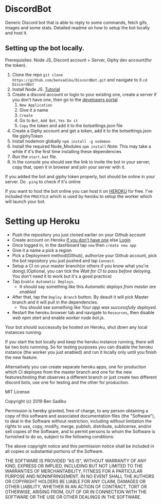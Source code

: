 # DiscordBot
Generic Discord bot that is able to reply to some commands, fetch gifs, images and some stats.
Detailed readme on how to setup the bot locally and host it.

## Setting up the bot locally.

Prerequisites: Node JS, Discord account + Server, Giphy dev account(for the token).

1. Clone the repo ```git clone https://github.com/bensadiku/DiscordBot.git```  and navigate to it.```cd DiscordBot```
2. Install Node JS. [Tutorial]( https://www.guru99.com/download-install-node-js.html)
3. Create a discord account or login to your existing one, create a server if you don't have one, then go to the [ developers portal](https://discordapp.com/developers/applications/ "Discord Developer Portal")
    1. ```New Application```
    2. Give it a name
    3. ```Create```
    4. Go to ```Bot```, ```Add Bot```, ```Yes Do it```
    5. ```Copy``` the token and add it to the botsettings.json file
4. Create a Giphy account and get a token, add it to the botsettings.json file giphyToken
5. Install nodemon globally ```npm install -g nodemon```
6. Install the required Node_Modules ```npm install``` Note: This may take a while if it's the first time installing these dependencies
7. Run the ```start.bat``` file.
8. In the console you should see the link to invite the bot in your server, copy that, open it in browser and join your server with it.


If you added the bot  and giphy token properly, bot should be online in your server. Do ```.ping``` to check if it's online

If you want to host the bot online you can host it on [HEROKU](https://dashboard.heroku.com/ "Heroku Dashboard") for free. I've included the ```PROCFILE``` which is used by heroku to setup the worker which will launch your bot.
# Setting up Heroku 
* Push the repository you just cloned earlier on  your Github account
* Create account on Heroku [if you don't have one](https://signup.heroku.com/ "Sign up Heroku") else [Login](https://id.heroku.com/login "Login Heroku")
* Once logged in, in the dashboard tap ```new``` then ```create new app```
* Give it a name a pick a region
* Pick a Deployment method(Github), authorize your Github account, pick the bot repository you just pushed and tap ```Connect```.
* Setup a CI on your master branch(or others if you know what you're doing).(Optional, you can tick the *Wait for CI to pass before deloying*. You don't need it to work but it's a good practice)
* Tap ```Enable Automatic Deploys```.
  *  It should say something like this *Automatic deploys from master are enabled*
* After that, tap the ```Deploy Branch``` button. By deault it will pick Master branch and it will pull in the dependencies.
  * You should see something like *Your app was successfully deployed.*
* Restart the heroku browser tab and navigate to ```Resources```, then disable *web  npm start* and enable *worker node bot.js*.

Your bot should successully be hosted on Heroku, shut down any local instances running.

If you start the bot locally and keep the heroku instance running, there will be two bots runnning. So for testing purposes you can disable the heroku instance (the worker you just enabled) and run it locally only until you finish the new feature.

Alternatively you can create separate heroku apps, one for production which CI deployes from the master branch and one for the new features/testing that observes a different branch or just create two different discord bots, use one for testing and the other for production.

MIT License

Copyright (c) 2019 Ben Sadiku

Permission is hereby granted, free of charge, to any person obtaining a copy of this software and associated documentation files (the "Software"), to deal in the Software without restriction, including without limitation the rights to use, copy, modify, merge, publish, distribute, sublicense, and/or sell copies of the Software, and to permit persons to whom the Software is furnished to do so, subject to the following conditions:

The above copyright notice and this permission notice shall be included in all copies or substantial portions of the Software.

THE SOFTWARE IS PROVIDED "AS IS", WITHOUT WARRANTY OF ANY KIND, EXPRESS OR IMPLIED, INCLUDING BUT NOT LIMITED TO THE WARRANTIES OF MERCHANTABILITY, FITNESS FOR A PARTICULAR PURPOSE AND NONINFRINGEMENT. IN NO EVENT SHALL THE AUTHORS OR COPYRIGHT HOLDERS BE LIABLE FOR ANY CLAIM, DAMAGES OR OTHER LIABILITY, WHETHER IN AN ACTION OF CONTRACT, TORT OR OTHERWISE, ARISING FROM, OUT OF OR IN CONNECTION WITH THE SOFTWARE OR THE USE OR OTHER DEALINGS IN THE SOFTWARE.